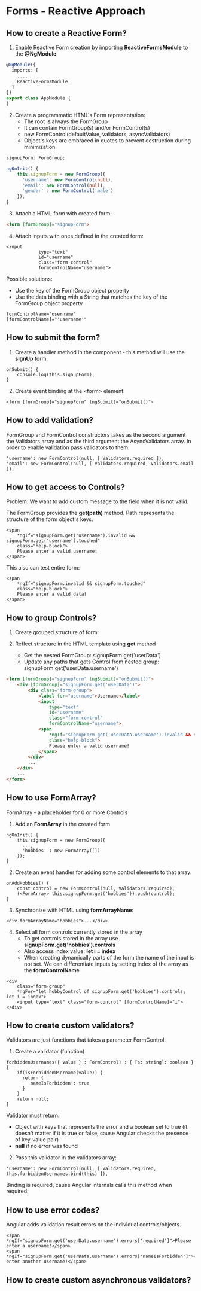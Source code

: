 # Forms - Reactive Approach

## How to create a Reactive Form?

1. Enable Reactive Form creation by importing **ReactiveFormsModule** to the **@NgModule**:

```typescript
@NgModule({
  imports: [
    ...,
    ReactiveFormsModule
  ]
})
export class AppModule {
}
```

2. Create a programmatic HTML's Form representation:
    * The root is always the FormGroup
    * It can contain FormGroup(s) and/or FormControl(s)
    * new FormControl(defaultValue, validators, asyncValidators)
    * Object's keys are embraced in quotes to prevent destruction during minimization


```typescript
signupForm: FormGroup;

ngOnInit() {
    this.signupForm = new FormGroup({
      'username': new FormControl(null),
      'email': new FormControl(null),
      'gender' : new FormControl('male')
    });
}
```

3. Attach a HTML form with created form:

```html
<form [formGroup]="signupForm">
```

4. Attach inputs with ones defined in the created form:

```
<input
            type="text"
            id="username"
            class="form-control"
            formControlName="username">
```

Possible solutions:
* Use the key of the FormGroup object property
* Use the data binding with a String that matches the key of the FormGroup object property

```
formControlName="username"
[formControlName]="'username'"
```

## How to submit the form?

1. Create a handler method in the component - this method will use the **signUp** form.

```
onSubmit() {
    console.log(this.signupForm);
}
```

2. Create event binding at the \<form> element:

```
<form [formGroup]="signupForm" (ngSubmit)="onSubmit()">
```

## How to add validation?

FormGroup and FormControl constructors takes as the second argument the Validators array and as the third argument the AsyncValidators array. In order to enable validation pass validators to them.

```
'username': new FormControl(null, [ Validators.required ]),
'email': new FormControl(null, [ Validators.required, Validators.email ]),
```

## How to get access to Controls?

Problem: We want to add custom message to the field when it is not valid.

The FormGroup provides the **get(path)** method. Path represents the structure of the form object's keys.

```
<span
    *ngIf="signupForm.get('username').invalid && signupForm.get('username').touched"
    class="help-block">
    Please enter a valid username!
</span>
```

This also can test entire form:

```
<span
    *ngIf="signupForm.invalid && signupForm.touched"
    class="help-block">
    Please enter a valid data!
</span>
```

## How to group Controls?

1. Create grouped structure of form:

2. Reflect structure in the HTML template using **get** method
    * Get the nested FormGroup: signupForm.get('userData')
    * Update any paths that gets Control from nested group: signupForm.get('userData.username')

```html
<form [formGroup]="signupForm" (ngSubmit)="onSubmit()">
    <div [formGroup]="signupForm.get('userData')">
        <div class="form-group">
            <label for="username">Username</label>
            <input
                type="text"
                id="username"
                class="form-control"
                formControlName="username">
            <span
                *ngIf="signupForm.get('userData.username').invalid && signupForm.get('userData.username').touched"
                class="help-block">
                Please enter a valid username!
            </span>
        </div>
        ...
    </div>
    ...
</form>
```

## How to use FormArray?

FormArray - a placeholder for 0 or more Controls

1. Add an **FormArray** in the created form

```
ngOnInit() {
    this.signupForm = new FormGroup({
      ...,
      'hobbies' : new FormArray([])
    });
}
```

2. Create an event handler for adding some control elements to that array:

```
onAddHobbies() {
    const control = new FormControl(null, Validators.required);
    (<FormArray> this.signupForm.get('hobbies')).push(control);
}
```

3. Synchronize with HTML using **formArrayName**:

```
<div formArrayName="hobbies">...</div>
```

4. Select all form controls currently stored in the array
    * To get controls stored in the array use **signupForm.get('hobbies').controls**
    * Also access index value: **let i = index**
    * When creating dynamically parts of the form the name of the input is not set. We can differentiate inputs by setting index of the array as the **formControlName**


```
<div
    class="form-group"
    *ngFor="let hobbyControl of signupForm.get('hobbies').controls; let i = index">
    <input type="text" class="form-control" [formControlName]="i">
</div>
```

## How to create custom validators?

Validators are just functions that takes a parameter FormControl.

1. Create a validator (function)

```
forbiddenUsernames({ value } : FormControl) : { [s: string]: boolean } {
    if(isForbiddenUsername(value)) {
      return {
        'nameIsForbidden': true
      }
    }
    return null;
}
```

Validator must return:
* Object with keys that represents the error and a boolean set to true (it doesn't matter if it is true or false, cause Angular checks the presence of key-value pair)
* **null** if no error was found

2. Pass this validator in the validators array:

```
'username': new FormControl(null, [ Validators.required, this.forbiddenUsernames.bind(this) ]),
```

Binding is required, cause Angular internals calls this method when required.

## How to use error codes?

Angular adds validation result errors on the individual controls/objects.

```
<span *ngIf="signupForm.get('userData.username').errors['required']">Please enter a username!</span>
<span *ngIf="signupForm.get('userData.username').errors['nameIsForbidden']">Please enter another username!</span>
```

## How to create custom asynchronous validators?

